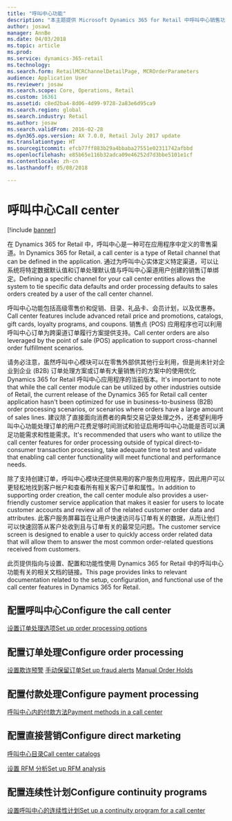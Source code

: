 ```yaml
---
title: "呼叫中心功能"
description: "本主题提供 Microsoft Dynamics 365 for Retail 中呼叫中心销售功能的概览。"
author: josaw1
manager: AnnBe
ms.date: 04/03/2018
ms.topic: article
ms.prod: 
ms.service: dynamics-365-retail
ms.technology: 
ms.search.form: RetailMCRChannelDetailPage, MCROrderParameters
audience: Application User
ms.reviewer: josaw
ms.search.scope: Core, Operations, Retail
ms.custom: 16361
ms.assetid: c8ed2ba4-8d06-4d99-9728-2a83e6d95ca9
ms.search.region: global
ms.search.industry: Retail
ms.author: josaw
ms.search.validFrom: 2016-02-28
ms.dyn365.ops.version: AX 7.0.0, Retail July 2017 update
ms.translationtype: HT
ms.sourcegitcommit: efcb77ff883b29a4bbaba27551e02311742afbbd
ms.openlocfilehash: e85b65e116b32adca09e46252d7d3bbe5101e1cf
ms.contentlocale: zh-cn
ms.lasthandoff: 05/08/2018

---
```


# <a name="call-center"></a><span data-ttu-id="7eabf-103">呼叫中心</span><span class="sxs-lookup"><span data-stu-id="7eabf-103">Call center</span></span> 

[!include [banner](includes/banner.md)]

<span data-ttu-id="7eabf-104">在 Dynamics 365 for Retail 中，呼叫中心是一种可在应用程序中定义的零售渠道。</span><span class="sxs-lookup"><span data-stu-id="7eabf-104">In Dynamics 365 for Retail, a call center is a type of Retail channel that can be defined in the application.</span></span> <span data-ttu-id="7eabf-105">通过为呼叫中心实体定义特定渠道，可以让系统将特定数据默认值和订单处理默认值与呼叫中心渠道用户创建的销售订单绑定。</span><span class="sxs-lookup"><span data-stu-id="7eabf-105">Defining a specific channel for your call center entities allows the system to tie specific data defaults and order processing defaults to sales orders created by a user of the call center channel.</span></span>

<span data-ttu-id="7eabf-106">呼叫中心功能包括高级零售价和促销、目录、礼品卡、会员计划，以及优惠券。</span><span class="sxs-lookup"><span data-stu-id="7eabf-106">Call center features include advanced retail price and promotions, catalogs, gift cards, loyalty programs, and coupons.</span></span> <span data-ttu-id="7eabf-107">销售点 (POS) 应用程序也可以利用呼叫中心订单为跨渠道订单履行方案提供支持。</span><span class="sxs-lookup"><span data-stu-id="7eabf-107">Call center orders are also leveraged by the point of sale (POS) application to support cross-channel order fulfillment scenarios.</span></span>

<span data-ttu-id="7eabf-108">请务必注意，虽然呼叫中心模块可以在零售外部供其他行业利用，但是尚未针对企业到企业 (B2B) 订单处理方案或订单有大量销售行的方案中的使用优化 Dynamics 365 for Retail 呼叫中心应用程序的当前版本。</span><span class="sxs-lookup"><span data-stu-id="7eabf-108">It's important to note that while the call center module can be utilized by other industries outside of Retail, the current release of the Dynamics 365 for Retail call center application hasn't been optimized for use in business-to-business (B2B) order processing scenarios, or scenarios where orders have a large amount of sales lines.</span></span> <span data-ttu-id="7eabf-109">建议除了直接面向消费者的典型交易记录处理之外，还希望利用呼叫中心功能处理订单的用户花费足够时间测试和验证启用呼叫中心功能是否可以满足功能需求和性能需求。</span><span class="sxs-lookup"><span data-stu-id="7eabf-109">It's recommended that users who want to utilize the call center features for order processing outside of typical direct-to-consumer transaction processing, take adequate time to test and validate that enabling call center functionality will meet functional and performance needs.</span></span>

<span data-ttu-id="7eabf-110">除了支持创建订单，呼叫中心模块还提供易用的客户服务应用程序，因此用户可以更轻松地找到客户帐户和查看所有相关客户订单和属性。</span><span class="sxs-lookup"><span data-stu-id="7eabf-110">In addition to supporting order creation, the call center module also provides a user-friendly customer service application that makes it easier for users to locate customer accounts and review all of the related customer order data and attributes.</span></span> <span data-ttu-id="7eabf-111">此客户服务屏幕旨在让用户快速访问与订单有关的数据，从而让他们可以快速回答从客户处收到且与订单有关的最常见问题。</span><span class="sxs-lookup"><span data-stu-id="7eabf-111">The customer service screen is designed to enable a user to quickly access order related data that will allow them to answer the most common order-related questions received from customers.</span></span>

<span data-ttu-id="7eabf-112">此页提供指向与设置、配置和功能性使用 Dynamics 365 for Retail 中的呼叫中心功能有关的相关文档的链接。</span><span class="sxs-lookup"><span data-stu-id="7eabf-112">This page provides links to relevant documentation related to the setup, configuration, and functional use of the call center features in Dynamics 365 for Retail.</span></span>

## <a name="configure-the-call-center"></a><span data-ttu-id="7eabf-113">配置呼叫中心</span><span class="sxs-lookup"><span data-stu-id="7eabf-113">Configure the call center</span></span>
[<span data-ttu-id="7eabf-114">设置订单处理选项</span><span class="sxs-lookup"><span data-stu-id="7eabf-114">Set up order processing options</span></span>](set-up-order-processing-options.md)

## <a name="configure-order-processing"></a><span data-ttu-id="7eabf-115">配置订单处理</span><span class="sxs-lookup"><span data-stu-id="7eabf-115">Configure order processing</span></span>
<span data-ttu-id="7eabf-116">[设置欺诈预警](set-up-fraud-alerts.md)
[手动保留订单](work-with-order-holds.md)</span><span class="sxs-lookup"><span data-stu-id="7eabf-116">[Set up fraud alerts](set-up-fraud-alerts.md)
[Manual Order Holds](work-with-order-holds.md)</span></span>

## <a name="configure-payment-processing"></a><span data-ttu-id="7eabf-117">配置付款处理</span><span class="sxs-lookup"><span data-stu-id="7eabf-117">Configure payment processing</span></span>
[<span data-ttu-id="7eabf-118">呼叫中心内的付款方法</span><span class="sxs-lookup"><span data-stu-id="7eabf-118">Payment methods in a call center</span></span>](work-with-payments.md)

## <a name="configure-direct-marketing"></a><span data-ttu-id="7eabf-119">配置直接营销</span><span class="sxs-lookup"><span data-stu-id="7eabf-119">Configure direct marketing</span></span>
[<span data-ttu-id="7eabf-120">呼叫中心目录</span><span class="sxs-lookup"><span data-stu-id="7eabf-120">Call center catalogs</span></span>](call-center-catalogs.md)

[<span data-ttu-id="7eabf-121">设置 RFM 分析</span><span class="sxs-lookup"><span data-stu-id="7eabf-121">Set up RFM analysis</span></span>](set-up-rfm-analysis.md)

## <a name="configure-continuity-programs"></a><span data-ttu-id="7eabf-122">配置连续性计划</span><span class="sxs-lookup"><span data-stu-id="7eabf-122">Configure continuity programs</span></span>
[<span data-ttu-id="7eabf-123">设置呼叫中心的连续性计划</span><span class="sxs-lookup"><span data-stu-id="7eabf-123">Set up a continuity program for a call center</span></span>](set-up-continuity-program.md)


